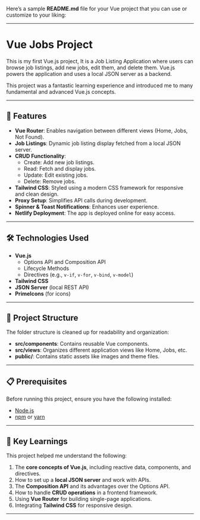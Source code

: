 Here’s a sample **README.md** file for your Vue project that you can use or customize to your liking:  

---

# Vue Jobs Project  

This is my first Vue.js project, It is a Job Listing Application where users can browse job listings, add new jobs, edit them, and delete them. Vue.js powers the application and uses a local JSON server as a backend.  

This project was a fantastic learning experience and introduced me to many fundamental and advanced Vue.js concepts.  

---

## 🚀 Features  

- **Vue Router**: Enables navigation between different views (Home, Jobs, Not Found).  
- **Job Listings**: Dynamic job listing display fetched from a local JSON server.  
- **CRUD Functionality**:  
  - Create: Add new job listings.  
  - Read: Fetch and display jobs.  
  - Update: Edit existing jobs.  
  - Delete: Remove jobs.  
- **Tailwind CSS**: Styled using a modern CSS framework for responsive and clean design.  
- **Proxy Setup**: Simplifies API calls during development.  
- **Spinner & Toast Notifications**: Enhances user experience.  
- **Netlify Deployment**: The app is deployed online for easy access.  

---

## 🛠️ Technologies Used  

- **Vue.js**  
  - Options API and Composition API  
  - Lifecycle Methods  
  - Directives (e.g., `v-if`, `v-for`, `v-bind`, `v-model`)  
- **Tailwind CSS**  
- **JSON Server** (local REST API)  
- **PrimeIcons** (for icons)   

---

## 📂 Project Structure  

The folder structure is cleaned up for readability and organization:  
- **src/components**: Contains reusable Vue components.  
- **src/views**: Organizes different application views like Home, Jobs, etc.  
- **public/**: Contains static assets like images and theme files.  

---

## 📋 Prerequisites  

Before running this project, ensure you have the following installed:  
- [Node.js](https://nodejs.org/)  
- [npm](https://www.npmjs.com/) or [yarn](https://yarnpkg.com/)   

---

## 🔑 Key Learnings  

This project helped me understand the following:  
1. The **core concepts of Vue.js**, including reactive data, components, and directives.  
2. How to set up a **local JSON server** and work with APIs.  
3. The **Composition API** and its advantages over the Options API.  
4. How to handle **CRUD operations** in a frontend framework.  
5. Using **Vue Router** for building single-page applications.  
6. Integrating **Tailwind CSS** for responsive design.  

---


